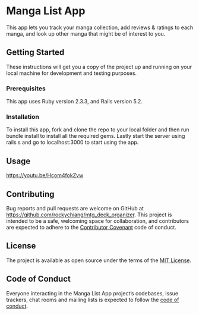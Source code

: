 # Manga List App

This app lets you track your manga collection, add reviews & ratings to each manga, and look up other manga that might be of interest to you.

## Getting Started

These instructions will get you a copy of the project up and running on your local machine for development and testing purposes.

### Prerequisites

This app uses Ruby version 2.3.3, and Rails version 5.2.

### Installation

To install this app, fork and clone the repo to your local folder and then run bundle install to install all the required gems. Lastly start the server using rails s and go to localhost:3000 to start using the app.

## Usage

https://youtu.be/Hcom4fokZvw

## Contributing

Bug reports and pull requests are welcome on GitHub at https://github.com/rockychiang/mtg_deck_organizer. This project is intended to be a safe, welcoming space for collaboration, and contributors are expected to adhere to the [Contributor Covenant](http://contributor-covenant.org) code of conduct.

## License

The project is available as open source under the terms of the [MIT License](https://opensource.org/licenses/MIT).

## Code of Conduct

Everyone interacting in the Manga List App project’s codebases, issue trackers, chat rooms and mailing lists is expected to follow the [code of conduct](https://github.com/rockychiang/mtg_deck_organizer/blob/master/CODE_OF_CONDUCT.md).
